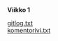 **Viikko 1**

[gitlog.txt](https://github.com/akselipu/ot-harjoitustyo/blob/main/laskarit/viikko1/gitlog.txt)  
[komentorivi.txt](https://github.com/akselipu/ot-harjoitustyo/blob/main/laskarit/viikko1/komentorivi.txt)

